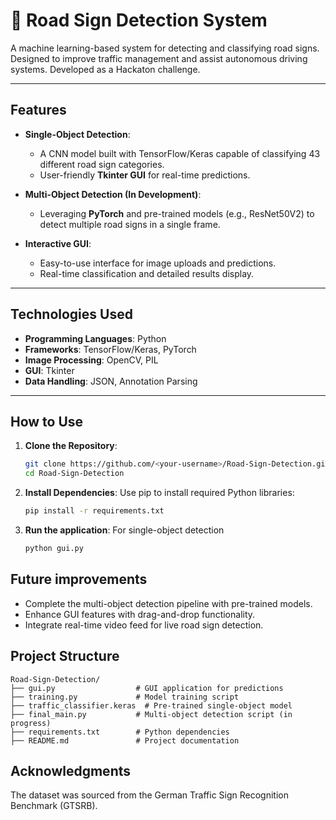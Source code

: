 # 🚦 Road Sign Detection System

A machine learning-based system for detecting and classifying road signs. Designed to improve traffic management and assist autonomous driving systems. Developed as a Hackaton challenge.

---

## **Features**

- **Single-Object Detection**:  
  - A CNN model built with TensorFlow/Keras capable of classifying 43 different road sign categories.
  - User-friendly **Tkinter GUI** for real-time predictions.

- **Multi-Object Detection (In Development)**:  
  - Leveraging **PyTorch** and pre-trained models (e.g., ResNet50V2) to detect multiple road signs in a single frame.

- **Interactive GUI**:  
  - Easy-to-use interface for image uploads and predictions.  
  - Real-time classification and detailed results display.

---

## **Technologies Used**

- **Programming Languages**: Python
- **Frameworks**: TensorFlow/Keras, PyTorch
- **Image Processing**: OpenCV, PIL
- **GUI**: Tkinter
- **Data Handling**: JSON, Annotation Parsing

---

## **How to Use**

1. **Clone the Repository**:
   ```bash
   git clone https://github.com/<your-username>/Road-Sign-Detection.git
   cd Road-Sign-Detection
2. **Install Dependencies**:
   Use pip to install required Python libraries:
   ```bash
   pip install -r requirements.txt
3. **Run the application**:
   For single-object detection
   ```bash
   python gui.py

## **Future improvements**
- Complete the multi-object detection pipeline with pre-trained models.
- Enhance GUI features with drag-and-drop functionality.
- Integrate real-time video feed for live road sign detection.

## **Project Structure**
```plaintext
Road-Sign-Detection/
├── gui.py                  # GUI application for predictions
├── training.py             # Model training script
├── traffic_classifier.keras  # Pre-trained single-object model
├── final_main.py           # Multi-object detection script (in progress)
├── requirements.txt        # Python dependencies
├── README.md               # Project documentation 
```

## **Acknowledgments**
The dataset was sourced from the German Traffic Sign Recognition Benchmark (GTSRB).
